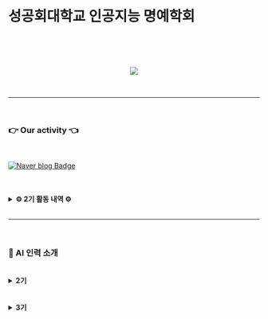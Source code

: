 <div align="center">
</div>

# 성공회대학교 인공지능 명예학회


</br></br></br>


<p align="center"><img src="https://github.com/Ryuchanghoon/Quality_improvement_GAN/assets/107829554/61552df9-80d6-46ee-a67e-9502929ded6d"/></p>

</br>

---

</br>

### 👉  Our activity  👈

</br>

[![Naver blog Badge](https://img.shields.io/badge/-Naver%20blog-brightgreen?style=flat-square&logo=Naver&logoColor=white&link=https://cafe.naver.com/skhuai)](https://cafe.naver.com/skhuai)

</br>
</br>



<details>
<summary><b> ⚙ 2기 활동 내역 ⚙ </b></summary>

</br>

- MLOps 스터디  
- CV 스터디  
- NLP 스터디  
- 미니 프로젝트  
- 논문 투고 연구 활동  

</details>

</br>


---


</br>

<h3>
🦾 AI 인력 소개
</h3>
</br>

<details>
<summary><b>2기</b></summary>


</br>
</br>


| 회장 |
|:----:|
| <img src="https://github.com/user-attachments/assets/6ab4a739-5e96-413a-b5dc-de5f5340324e" width="200px" height="250" /><br>[류창훈](https://github.com/Ryuchanghoon) |



| 운영진 | 운영진 |
|:----:|:----:|
| <img src="https://github.com/Ryuchanghoon/Practice/assets/107829554/8d07ab1d-abb7-43d0-917b-155a698406ba" width="200px" height="250" /><br>[박무재](https://github.com/Mujae) | <img src="https://github.com/Ryuchanghoon/Practice/assets/107829554/a04e5f5f-896f-4598-a45e-8e80bf120924" width="200px" height="250" /><br>[최민우](https://github.com/chaiminwoo0223) |


</br>
</br>

</summary>

| NLP 팀장 | CV 팀장 |
|:-----:|:-----:|
| <img src="https://github.com/Ryuchanghoon/Practice/assets/107829554/03c6e1d6-abd1-4234-bee4-aab4880e39fd" width="200px" height="200" /><br>[김윤아](https://github.com/kkiwiio) | <img src="https://github.com/Ryuchanghoon/Practice/assets/107829554/ebefeeeb-dbf3-4365-abd7-3de76b17e01b" width="200px" height="200" /><br>[안지호](https://github.com/anijiho) |



</br>
</br>

| 부원 | 부원 |
|:----:|:-----:|
| <img src="https://github.com/Ryuchanghoon/Practice/assets/107829554/90bd2ff0-f84f-4a89-85bc-a0b52b87590e" width="200px" height="200" /><br>[송석준](https://github.com/suwdle) | <img src="https://github.com/Ryuchanghoon/Practice/assets/107829554/08839531-5eae-4375-8b9b-56bccc7e5c34" width="200px" height="200" /><br>[최동락](https://github.com/rakdong)  |

| 부원 | 부원 |
|:-----:|:-----:|
|<img src="https://github.com/Ryuchanghoon/Practice/assets/107829554/08770fe8-e502-43b3-9bd9-d576f8699d43" width="200px" height="200" /><br>[빈채림](https://github.com/chaelimee) |<img src="https://github.com/Ryuchanghoon/Practice/assets/107829554/a75409bb-0f1d-475c-9537-edf7f2845e6d" width="200px" height="200" /><br>[윤이정](https://github.com/Today-ijeong) |



</summary>

</details>

</br>
</br>


<details>
<summary><b>3기</b></summary>


</br>
</br>


| 회장 |
|:----:|
| <img src="https://github.com/user-attachments/assets/6ab4a739-5e96-413a-b5dc-de5f5340324e" width="200px" height="250" /><br>[류창훈](https://github.com/Ryuchanghoon) |



| 운영진 | 운영진 |
|:----:|:----:|
| <img src="https://github.com/Ryuchanghoon/Practice/assets/107829554/90bd2ff0-f84f-4a89-85bc-a0b52b87590e" width="200px" height="200" /><br>[송석준](https://github.com/suwdle) | <img src="https://github.com/Ryuchanghoon/Practice/assets/107829554/03c6e1d6-abd1-4234-bee4-aab4880e39fd" width="200px" height="200" /><br>[김윤아](https://github.com/kkiwiio) |


</br>
</br>

</summary>




